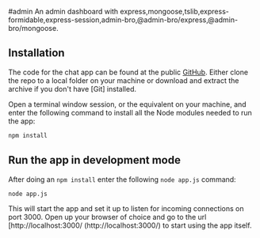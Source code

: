 #admin
An admin dashboard with  express,mongoose,tslib,express-formidable,express-session,admin-bro,@admin-bro/express,@admin-bro/mongoose.

## Installation

The code for the chat app can be found at the public [GitHub](https://github.com/olawuwo-abideen/admin). Either clone the repo to a local folder on your machine or
download and extract the archive if you don't have [Git] installed.

Open a terminal window session, or the equivalent on your machine, and enter the following command to install all the Node modules needed to run the app:

```sh
npm install
```	
## Run the app in development mode

After doing an `npm install` enter the following `node app.js` command:

```sh
node app.js
```
This will start the app and set it up to listen for incoming connections on port 3000. Open up your browser of choice and go to the url [http://localhost:3000/
(http://localhost:3000/) to start using the app itself.
